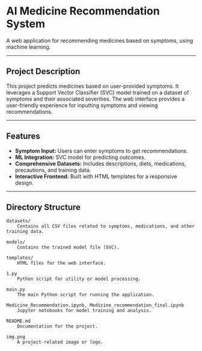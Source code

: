 # AI Medicine Recommendation System

A web application for recommending medicines based on symptoms, using machine learning.

---

## Project Description

This project predicts medicines based on user-provided symptoms. It leverages a Support Vector Classifier (SVC) model trained on a dataset of symptoms and their associated severities. The web interface provides a user-friendly experience for inputting symptoms and viewing recommendations.

---

## Features

- **Symptom Input:** Users can enter symptoms to get recommendations.
- **ML Integration:** SVC model for predicting outcomes.
- **Comprehensive Datasets:** Includes descriptions, diets, medications, precautions, and training data.
- **Interactive Frontend:** Built with HTML templates for a responsive design.

---

## Directory Structure

```plaintext
datasets/
    Contains all CSV files related to symptoms, medications, and other training data.

models/
    Contains the trained model file (SVC).

templates/
    HTML files for the web interface.

1.py
    Python script for utility or model processing.

main.py
    The main Python script for running the application.

Medicine_Recommendation.ipynb, Medicine_recommendation_final.ipynb
    Jupyter notebooks for model training and analysis.

README.md
    Documentation for the project.

img.png
    A project-related image or logo.
